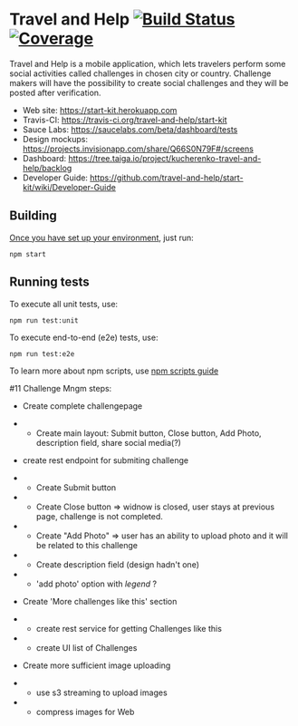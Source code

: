 Travel and Help [![Build Status](https://travis-ci.org/travel-and-help/start-kit.svg?branch=master)](https://travis-ci.org/travel-and-help/start-kit) [![Coverage](https://codecov.io/github/travel-and-help/start-kit/coverage.svg?branch=master)](https://codecov.io/github/travel-and-help/start-kit?branch=master)
=========
Travel and Help is a mobile application, which lets travelers perform some social activities called challenges in chosen city or country. Challenge makers will have the possibility to create social challenges and they will be posted after verification.

* Web site: https://start-kit.herokuapp.com
* Travis-CI: https://travis-ci.org/travel-and-help/start-kit
* Sauce Labs: https://saucelabs.com/beta/dashboard/tests
* Design mockups: https://projects.invisionapp.com/share/Q66S0N79F#/screens
* Dashboard: https://tree.taiga.io/project/kucherenko-travel-and-help/backlog
* Developer Guide: https://github.com/travel-and-help/start-kit/wiki/Developer-Guide

Building
---------
[Once you have set up your environment](https://github.com/travel-and-help/start-kit/wiki/Developer-Guide), just run:

    npm start

Running tests
-------------
To execute all unit tests, use:

    npm run test:unit

To execute end-to-end (e2e) tests, use:

    npm run test:e2e

To learn more about npm scripts, use [npm scripts guide](https://docs.npmjs.com/misc/scripts)




#11 Challenge Mngm
 steps:
 * Create complete challengepage
 * * Create main layout: Submit button, Close button, Add Photo, description field, share social media(?)
 * create rest endpoint for submiting challenge
 * * Create Submit button
 * * Create Close button => widnow is closed, user stays at previous page, challenge is not completed.
 * * Create "Add Photo" => user has an ability to upload photo and it will be related to this challenge
 * * Create description field (design hadn't one)
 * * 'add photo' option with *legend* ?

 * Create 'More challenges like this' section
 * * create rest service for getting Challenges like this
 * * create UI list of Challenges
 * Create more sufficient image uploading
 * * use s3 streaming to upload images
 * * compress images for Web

